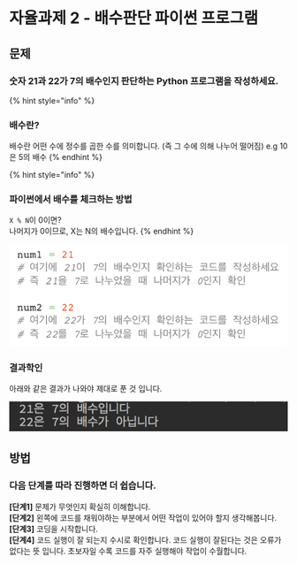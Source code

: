 # 자율과제 2 - 배수판단 파이썬 프로그램

## 문제

### 숫자 21과 22가 7의 배수인지 판단하는 Python 프로그램을 작성하세요.

{% hint style="info" %}
### 배수란?

배수란 어떤 수에 정수를 곱한 수를 의미합니다. \(즉 그 수에 의해 나누어 떨어짐\) e.g 10은 5의 배수
{% endhint %}

{% hint style="info" %}
### 파이썬에서 배수를 체크하는 방법

`X % N`이 0이면?  
나머지가 0이므로, X는 N의 배수입니다.
{% endhint %}

![&#xC774;&#xB807;&#xAC8C; &#xCF54;&#xB4DC;&#xB97C; &#xC791;&#xC131;&#xD574;&#xBCF4;&#xC138;&#xC694;.](../../.gitbook/assets/image%20%2820%29.png)

### 결과학인

아래와 같은 결과가 나와야 제대로 푼 것 입니다.

![](../../.gitbook/assets/image%20%2876%29.png)

## 방법

### 다음 단계를 따라 진행하면 더 쉽습니다.

**\[단계1\]** 문제가 무엇인지 확실히 이해합니다.  
**\[단계2\]** 왼쪽에 코드를 채워야하는 부분에서 어떤 작업이 있어야 할지 생각해봅니다.  
**\[단계3\]** 코딩을 시작합니다.  
**\[단계4\]** 코드 실행이 잘 되는지 수시로 확인합니다. 코드 실행이 잘된다는 것은 오류가 없다는 뜻 입니다. 초보자일 수록 코드를 자주 실행해야 작업이 수월합니다.

